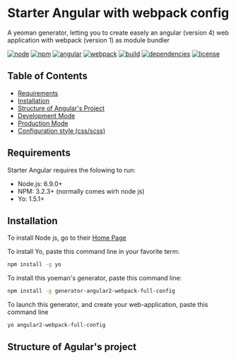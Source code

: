 # Starter Angular with webpack config

A yeoman generator, letting you to create easely an angular (version 4) web application with webpack (version 1) as module bundler

[![node](https://img.shields.io/badge/node-v6.10.2-blue.svg)]()
[![npm](https://img.shields.io/badge/npm-v4.5.0-blue.svg)]()
[![angular](https://img.shields.io/badge/angular-v4-blue.svg)]()
[![webpack](https://img.shields.io/badge/webpack-v1-blue.svg)]()
[![build](https://img.shields.io/badge/build-passing-brightgreen.svg)]()
[![dependencies](https://img.shields.io/badge/dependencies-good-green.svg)]()
[![license](https://img.shields.io/badge/license-MIT-blue.svg)]()

## Table of Contents

* [Requirements](#Requirements)
* [Installation](#Installation)
* [Structure of Angular's Project](#Structure)
* [Development Mode](#Development)
* [Production Mode](#Production)
* [Configuration style (css/scss)](#Configuration)


## Requirements

Starter Angular requires the folowing to run:
* Node.js: 6.9.0+
* NPM: 3.2.3+ (normally comes wirh node js)
* Yo: 1.5.1+

## Installation

 To install Node js, go to their [Home Page](https://nodejs.org/en/) 

 To install Yo, paste this command line in your favorite term:
 ```sh
 npm install -g yo
 ```

 To install this yoeman's generator, paste this command line:
 ```sh
 npm install -g generator-angular2-webpack-full-config
 ```

To launch this generator, and create your web-application, paste this command line
```sh
yo angular2-webpack-full-config
```

## Structure of Agular's project



